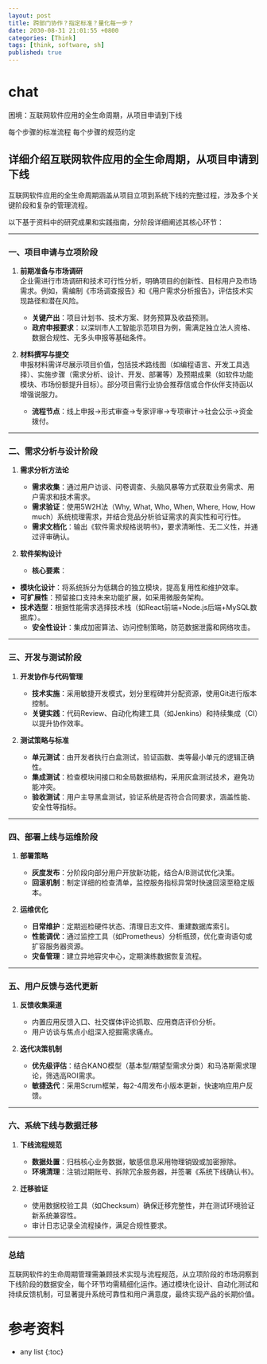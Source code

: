 ```yaml
---
layout: post
title: 跨部门协作？指定标准？量化每一步？
date: 2030-08-31 21:01:55 +0800
categories: [Think]
tags: [think, software, sh]
published: true
---
```






# chat

困境：互联网软件应用的全生命周期，从项目申请到下线


每个步骤的标准流程
每个步骤的规范约定

## 详细介绍互联网软件应用的全生命周期，从项目申请到下线

互联网软件应用的全生命周期涵盖从项目立项到系统下线的完整过程，涉及多个关键阶段和复杂的管理流程。

以下基于资料中的研究成果和实践指南，分阶段详细阐述其核心环节：

---

### **一、项目申请与立项阶段**
1. **前期准备与市场调研**  
   企业需进行市场调研和技术可行性分析，明确项目的创新性、目标用户及市场需求。例如，需编制《市场调查报告》和《用户需求分析报告》，评估技术实现路径和潜在风险。  
   - **关键产出**：项目计划书、技术方案、财务预算及收益预测。  
   - **政府申报要求**：以深圳市人工智能示范项目为例，需满足独立法人资格、数据合规性、无多头申报等基础条件。

2. **材料撰写与提交**  
   申报材料需详尽展示项目价值，包括技术路线图（如编程语言、开发工具选择）、实施步骤（需求分析、设计、开发、部署等）及预期成果（如软件功能模块、市场份额提升目标）。部分项目需行业协会推荐信或合作伙伴支持函以增强说服力。  
   - **流程节点**：线上申报→形式审查→专家评审→专项审计→社会公示→资金拨付。

---

### **二、需求分析与设计阶段**
1. **需求分析方法论**  
   - **需求收集**：通过用户访谈、问卷调查、头脑风暴等方式获取业务需求、用户需求和技术需求。  
   - **需求验证**：使用5W2H法（Why, What, Who, When, Where, How, How much）系统梳理需求，并结合竞品分析验证需求的真实性和可行性。  
   - **需求文档化**：输出《软件需求规格说明书》，要求清晰性、无二义性，并通过评审确认。

2. **软件架构设计**  
   - **核心要素**：  
- **模块化设计**：将系统拆分为低耦合的独立模块，提高复用性和维护效率。  
- **可扩展性**：预留接口支持未来功能扩展，如采用微服务架构。  
- **技术选型**：根据性能需求选择技术栈（如React前端+Node.js后端+MySQL数据库）。  
   - **安全性设计**：集成加密算法、访问控制策略，防范数据泄露和网络攻击。

---

### **三、开发与测试阶段**
1. **开发协作与代码管理**  
   - **技术实施**：采用敏捷开发模式，划分里程碑并分配资源，使用Git进行版本控制。  
   - **关键实践**：代码Review、自动化构建工具（如Jenkins）和持续集成（CI）以提升协作效率。

2. **测试策略与标准**  
   - **单元测试**：由开发者执行白盒测试，验证函数、类等最小单元的逻辑正确性。  
   - **集成测试**：检查模块间接口和全局数据结构，采用灰盒测试技术，避免功能冲突。  
   - **验收测试**：用户主导黑盒测试，验证系统是否符合合同要求，涵盖性能、安全性等指标。

---

### **四、部署上线与运维阶段**
1. **部署策略**  
   - **灰度发布**：分阶段向部分用户开放新功能，结合A/B测试优化决策。  
   - **回滚机制**：制定详细的检查清单，监控服务指标异常时快速回滚至稳定版本。

2. **运维优化**  
   - **日常维护**：定期巡检硬件状态、清理日志文件、重建数据库索引。  
   - **性能调优**：通过监控工具（如Prometheus）分析瓶颈，优化查询语句或扩容服务器资源。  
   - **灾备管理**：建立异地容灾中心，定期演练数据恢复流程。

---

### **五、用户反馈与迭代更新**
1. **反馈收集渠道**  
   - 内置应用反馈入口、社交媒体评论抓取、应用商店评价分析。  
   - 用户访谈与焦点小组深入挖掘需求痛点。

2. **迭代决策机制**  
   - **优先级评估**：结合KANO模型（基本型/期望型需求分类）和马洛斯需求理论，筛选高ROI需求。  
   - **敏捷迭代**：采用Scrum框架，每2-4周发布小版本更新，快速响应用户反馈。

---

### **六、系统下线与数据迁移**
1. **下线流程规范**  
   - **数据处置**：归档核心业务数据，敏感信息采用物理销毁或加密擦除。  
   - **环境清理**：注销过期账号、拆除冗余服务器，并签署《系统下线确认书》。  

2. **迁移验证**  
   - 使用数据校验工具（如Checksum）确保迁移完整性，并在测试环境验证新系统兼容性。  
   - 审计日志记录全流程操作，满足合规性要求。

---

### **总结**
互联网软件的生命周期管理需兼顾技术实现与流程规范，从立项阶段的市场洞察到下线阶段的数据安全，每个环节均需精细化运作。通过模块化设计、自动化测试和持续反馈机制，可显著提升系统可靠性和用户满意度，最终实现产品的长期价值。


# 参考资料

* any list
{:toc}